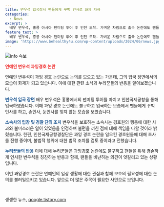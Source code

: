 ```yaml
---
title: 변우석 입국장서 팬들에게 꾸벅 인사로 화제 자극
categories:
  - News
excerpt: >
  배우 변우석, 홍콩 아시아 팬미팅 투어 후 인천 도착. 가벼운 차림으로 출국 논란에도 팬들에게 정중한 인사. 과잉경호로 논란된 경호진 확연히 줄이고 소속사도 사과. 경호원에 대한 조사와 법적 조치 검토. 팬들의 비난과 칭찬이 엇갈림.
feature_text: >
  배우 변우석, 홍콩 아시아 팬미팅 투어 후 인천 도착. 가벼운 차림으로 출국 논란에도 팬들에게 정중한 인사. 과잉경호로 논란된 경호진 확연히 줄이고 소속사도 사과. 경호원에 대한 조사와 법적 조치 검토. 팬들의 비난과 칭찬이 엇갈림.
image: 'https://www.behealthy4u.com/wp-content/uploads/2024/06/news.jpg'
---
```


<p><img src="https://www.behealthy4u.com/wp-content/uploads/2024/06/news.jpg" alt="info 속보" /></p>

<p><b><span style="color: #ee2323;">연예인 변우석 과잉경호 논란</span></b></p>

<p>연예인 변우석이 과잉 경호 논란으로 논의를 모으고 있는 가운데, 그의 입국 장면에서의 모습이 화제가 되고 있습니다. 이에 대한 관련 소식과 누리꾼들의 반응을 알아보겠습니다.</p>

<p><b><span style="color: #1a5490;">변우석 입국 장면</span></b>
배우 변우석은 홍콩에서의 팬미팅 투어를 마치고 인천국제공항을 통해 입국하였습니다. 이때 과잉 경호 논란에도 불구하고 입국하는 모습에서 팬들에게 꾸벅 인사를 하고, 손인사, 눈인사를 잊지 않는 모습을 보였습니다.</p>

<p><b><span style="color: #1a5490;">소속사의 입장 및 경찰 단의 조치</span></b>
변우석을 보호하는 소속사는 경호원의 행동에 대한 사과와 불미스러운 일이 있었음을 인정하며 불편을 끼친 점에 대해 책임을 다할 것이라 밝혔습니다. 한편, 인천국제공항경찰단은 과잉 경호 논란을 일으킨 경호원들에 대해 조사를 진행 중이며, 불법적 행위에 대한 법적 조치를 검토 중이라고 전했습니다.</p>

<p><b><span style="color: #1a5490;">누리꾼들의 반응</span></b>
이에 대해 누리꾼들은 과잉경호 논란에도 불구하고 팬들을 위해 겸손하게 인사한 변우석을 칭찬하는 반응과 함께, 팬들을 비난하는 의견이 엇갈리고 있는 상황입니다. </p>

<p>이번 과잉경호 논란은 연예인의 일상 생활에 대한 관심과 함께 보호의 필요성에 대한 논의를 불러일으키고 있습니다. 앞으로 더 많은 주목이 필요한 사안으로 보입니다.</p>

<p data-ke-size="size16">&nbsp;</p>
생생한 뉴스, <a href="https://qoogle.tistory.com" rel="dofollow">qoogle.tistory.com</a>


